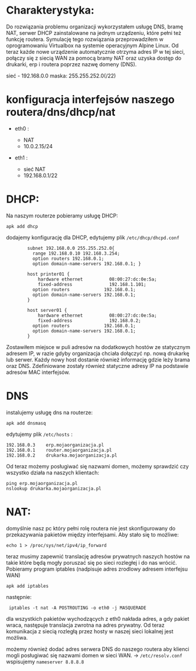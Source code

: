 # Charakterystyka:

Do rozwiązania problemu organizacji wykorzystałem usługę DNS, bramę NAT, serwer DHCP zainstalowane na jednym urządzeniu, które pełni też funkcję routera. Symulację tego rozwiązania przeprowadziłem w oprogramowaniu Virtualbox na systemie operacyjnym Alpine Linux. Od teraz każde nowe urządzenie automatycznie otrzyma adres IP w tej sieci, połączy się z siecią WAN za pomocą bramy NAT oraz uzyska dostęp do drukarki, erp i routera poprzez nazwę domeny (DNS). 

sieć - 192.168.0.0 maska: 255.255.252.0(/22)

# konfiguracja interfejsów naszego routera/dns/dhcp/nat

* eth0 : 
  * NAT
  * 10.0.2.15/24

* eth1 : 
  * sieć NAT
  * 192.168.0.1/22


# DHCP:

Na naszym routerze pobieramy usługę DHCP:

 ``` apk add dhcp ```

dodajemy konfigurację dla DHCP, edytujemy plik ``` /etc/dhcp/dhcpd.conf ```  

```
		subnet 192.168.0.0 255.255.252.0{
		  range 192.168.0.10 192.168.3.254;
		  option routers 192.168.0.1;
		  option domain-name-servers 192.168.0.1; }

		host printer01 {
			hardware ethernet          08:00:27:dc:0e:5a;
			fixed-address              192.168.1.101;
		  option routers             192.168.0.1;
		  option domain-name-servers 192.168.0.1;
		}

		host server01 {
			hardware ethernet          08:00:27:dc:0e:5a;
			fixed-address              192.168.0.2;
		  option routers             192.168.0.1;
		  option domain-name-servers 192.168.0.1;
		}
```
Zostawiłem miejsce w puli adresów na dodatkowych hostów ze statycznym adresem IP, w razie gdyby organizacja chciała dołączyć np. nową drukarkę lub serwer.
Każdy nowy host dostanie również informację gdzie leży brama oraz DNS.
Zdefiniowane zostały również statyczne adresy IP na podstawie adresów MAC interfejsów. 

# DNS

instalujemy usługę dns na routerze:

  ``` apk add dnsmasq ``` 

edytujemy plik ```/etc/hosts``` :
```
192.168.0.3    erp.mojaorganizacja.pl
192.168.0.1    router.mojaorganizacja.pl
192.168.0.2    drukarka.mojaorganizacja.pl

```
Od teraz możemy posługiwać się nazwami domen, możemy sprawdzić czy wszystko działa na naszych klientach:
```
ping erp.mojaorganizacja.pl
nslookup drukarka.mojaorganizacja.pl 
```


# NAT:

domyślnie nasz pc który pełni rolę routera nie jest skonfigurowany do przekazywania pakietów między interfejsami.
Aby stało się to możliwe:

```echo 1 > /proc/sys/net/ipv4/ip_forward```

teraz musimy zapewnić translację adresów prywatnych naszych hostów na takie które będą mogły poruszać się po sieci rozległej i do nas wrócić.
Pobieramy program iptables (nadpisuje adres zrodlowy adresem interfejsu WAN)

```apk add iptables```

następnie:

``` iptables -t nat -A POSTROUTING -o eth0 -j MASQUERADE```

dla wszystkich pakietów wychodzących z eth0 nakłada adres, a gdy pakiet wraca, następuje translacja zwrotna na adres prywatny.
Od teraz komunikacja z siecią rozległą przez hosty w naszej sieci lokalnej jest możliwa.



możemy również dodać adres serwera DNS do naszego routera aby klienci mogli posługiwać się nazwami domen w sieci WAN. -> ```/etc/resolv.conf``` wspisujemy
``` nameserver 8.8.8.8 ```


